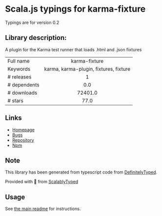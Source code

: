 
# Scala.js typings for karma-fixture

Typings are for version 0.2

## Library description:
A plugin for the Karma test runner that loads .html and .json fixtures

|                    |                 |
| ------------------ | :-------------: |
| Full name          | karma-fixture |
| Keywords           | karma, karma-plugin, fixtures, fixture |
| # releases         | 1 |
| # dependents       | 0.0 |
| # downloads        | 72401.0 |
| # stars            | 77.0 |

## Links
- [Homepage](https://github.com/billtrik/karma-fixture)
- [Bugs](https://github.com/billtrik/karma-fixture/issues)
- [Repository](https://github.com/billtrik/karma-fixture)
- [Npm](https://www.npmjs.com/package/karma-fixture)
    


## Note
This library has been generated from typescript code from [DefinitelyTyped](https://definitelytyped.org).

Provided with :purple_heart: from [ScalablyTyped](https://github.com/oyvindberg/ScalablyTyped)

## Usage
See [the main readme](../../readme.md) for instructions.


